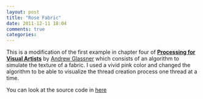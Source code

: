 ```yaml
---
layout: post
title: "Rose Fabric"
date: 2011-12-11 18:04
comments: true
categories: 
---
```


This is a modification of the first example in chapter four of [**Processing for Visual Artists**](http://www.glassner.com/andrew/writing/books/processing.htm) by [Andrew Glassner](http://www.glassner.com/) which consists of an algorithm to simulate the texture of a fabric. I used a vivid pink color and changed the algorithm to be able to visualize the thread creation process one thread at a time.

<p><canvas id="canvas1" width="600" height="400"></canvas></p>

You can look at the source code in [here](/html5/generative-art/rose-fabric/rose.html)

<script src="/html5/js/processing-1.3.6-api.js"></script>
<script src="/html5/generative-art/rose-fabric/stream.js"></script>

